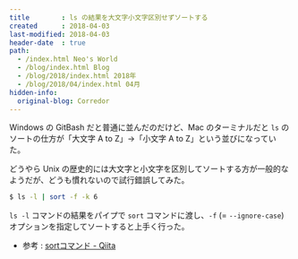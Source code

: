 ```yaml
---
title        : ls の結果を大文字小文字区別せずソートする
created      : 2018-04-03
last-modified: 2018-04-03
header-date  : true
path:
  - /index.html Neo's World
  - /blog/index.html Blog
  - /blog/2018/index.html 2018年
  - /blog/2018/04/index.html 04月
hidden-info:
  original-blog: Corredor
---
```


Windows の GitBash だと普通に並んだのだけど、Mac のターミナルだと `ls` のソートの仕方が「大文字 A to Z」→「小文字 A to Z」という並びになっていた。

どうやら Unix の歴史的には大文字と小文字を区別してソートする方が一般的なようだが、どうも慣れないので試行錯誤してみた。

```bash
$ ls -l | sort -f -k 6
```

`ls -l` コマンドの結果をパイプで `sort` コマンドに渡し、`-f` (= `--ignore-case`) オプションを指定してソートすると上手く行った。

- 参考 : [sortコマンド - Qiita](https://qiita.com/takasianpride/items/c5a250bc3a1096188cb1)
